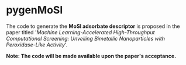 # pygenMoSl
The code to generate the **MoSl adsorbate descriptor** is proposed in the paper titled '*Machine Learning-Accelerated High-Throughput Computational Screening: Unveiling Bimetallic Nanoparticles with Peroxidase-Like Activity*'.

**Note: The code will be made available upon the paper's acceptance.**
